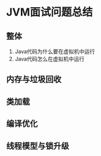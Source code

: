 # JVM面试问题总结



## 整体

1. Java代码为什么要在虚拟机中运行
2. Java代码怎么在虚拟机中运行


## 内存与垃圾回收

## 类加载

## 编译优化

## 线程模型与锁升级

